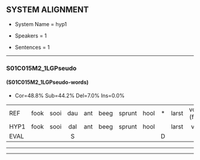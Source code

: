 
## SYSTEM ALIGNMENT

- System Name = hyp1

- Speakers = 1

- Sentences = 1

---

### S01C015M2_1LGPseudo

#### (S01C015M2_1LGPseudo-words)

- Cor=48.8%	Sub=44.2%	Del=7.0%	Ins=0.0%

|  |  |  |  |  |  |  |  |  |  |  |  |  |  |  |  |  |  |  |  |  |  |  |  |  |  |  |  |  |  |  |  |  |  |  |  |  |  |  |  |  |  |  |  |
|:--- |:---:|:---:|:---:|:---:|:---:|:---:|:---:|:---:|:---:|:---:|:---:|:---:|:---:|:---:|:---:|:---:|:---:|:---:|:---:|:---:|:---:|:---:|:---:|:---:|:---:|:---:|:---:|:---:|:---:|:---:|:---:|:---:|:---:|:---:|:---:|:---:|:---:|:---:|:---:|:---:|:---:|:---:|:---:|
| REF | fook | sooi | dau | ant | beeg | sprunt | hool | * | larst | vout*(fout) | zwoei | fam | rachts | vaap | sprieuw | keng | swoers | doer | plirt | jien | blard | guul | hoekt | neeuw | noork | vid | zans | leum | haans | spaai | * | sjalt | heik | sank | roen | frijk | eem | * | schard | grek | dron | snaaf | stuid |
| HYP1 | fook | sooi | dal | ant | beeg | sprunt | hool |  | larst | vout | zwoei | van | rachts | faap | spril | keng | swoers | doer | pleert | in | blart | guul | hoekt | neeuw | noork | vit | zans |  | lem | hams | spay | chalt | hejk | sank | groen | frijk |  | één | schart | grek | drom | snaaf | stuit |
| EVAL |  |  | S |  |  |  |  | D |  | S |  | S |  | S | S |  |  |  | S | S | S |  |  |  |  | S |  | D | S | S | S | S | S |  | S |  | D | S | S |  | S |  | S |
---

---
